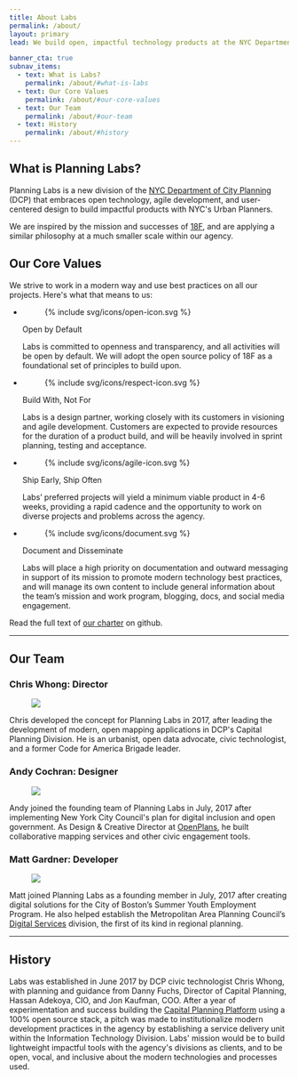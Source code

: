 ```yaml
---
title: About Labs
permalink: /about/
layout: primary
lead: We build open, impactful technology products at the NYC Department of City Planning.

banner_cta: true
subnav_items:
  - text: What is Labs?
    permalink: /about/#what-is-labs
  - text: Our Core Values
    permalink: /about/#our-core-values
  - text: Our Team
    permalink: /about/#our-team
  - text: History
    permalink: /about/#history
---
```


## What is Planning Labs?

Planning Labs is a new division of the [NYC Department of City Planning](http://www1.nyc.gov/site/planning/) (DCP) that embraces open technology, agile development, and user-centered design to build impactful products with NYC's Urban Planners.

We are inspired by the mission and successes of [18F](https://18f.gsa.gov/), and are applying a similar philosophy at a much smaller scale within our agency.

## Our Core Values

We strive to work in a modern way and use best practices on all our projects. Here's what that means to us:

<ul class="icon-list-wrapper">
  <li class="icon-list">
    <figure class="icon-list-image">{% include svg/icons/open-icon.svg %}</figure>
    <div class="icon-list-text">
      <p class="p-bold">Open by Default</p>
      <p>Labs is committed to openness and transparency, and all activities will be open by default.  We will adopt the open source policy of 18F as a foundational set of principles to build upon.</p>
    </div>
  </li>

  <li class="icon-list">
    <figure class="icon-list-image">{% include svg/icons/respect-icon.svg %}</figure>
    <div class="icon-list-text">
      <p class="p-bold">Build With, Not For</p>
      <p>Labs is a design partner, working closely with its customers in visioning and agile development.  Customers are expected to provide resources for the duration of a product build, and will be heavily involved in sprint planning, testing and acceptance.</p>
    </div>
  </li>

  <li class="icon-list">
    <figure class="icon-list-image">{% include svg/icons/agile-icon.svg %}</figure>
    <div class="icon-list-text">
      <p class="p-bold">Ship Early, Ship Often</p>
      <p>Labs’ preferred projects will yield a minimum viable product in  4-6 weeks, providing a rapid cadence and the opportunity to work on diverse projects and problems across the agency.</p>
    </div>
  </li>

  <li class="icon-list">
    <figure class="icon-list-image">{% include svg/icons/document.svg %}</figure>
    <div class="icon-list-text">
      <p class="p-bold">Document and Disseminate</p>
      <p>Labs will place a high priority on documentation and outward messaging in support of its mission to promote modern technology best practices, and will manage its own content to include general information about the team’s mission and work program, blogging, docs, and social media engagement.</p>
    </div>
  </li>
</ul>

Read the full text of [our charter](https://github.com/NYCPlanning/labs-charter) on github.

-----

## Our Team

### Chris Whong: Director
<div class="media-object">
  <figure class="thumbnail">
    <img src="https://pbs.twimg.com/profile_images/3057855429/49cff02ea1ea88993d7edadd8b027982_400x400.jpeg">
  </figure>
  <div class="description">
    <p>Chris developed the concept for Planning Labs in 2017, after leading the development of modern, open mapping applications in DCP's Capital Planning Division. He is an urbanist, open data advocate, civic technologist, and a former Code for America Brigade leader. </p>
  </div>
</div>

### Andy Cochran: Designer
<div class="media-object">
  <figure class="thumbnail">
    <img src="https://pbs.twimg.com/profile_images/486195376077029377/U1cXHuNZ_400x400.jpeg">
  </figure>
  <div class="description">
    <p>Andy joined the founding team of Planning Labs in July, 2017 after implementing New York City Council's plan for digital inclusion and open government. As Design &amp; Creative Director at <a href="http://openplans.org/" target="_blank">OpenPlans</a>, he built collaborative mapping services and other civic engagement tools.</p>
  </div>
</div>

### Matt Gardner: Developer
<div class="media-object">
  <figure class="thumbnail">
    <img src="https://pbs.twimg.com/profile_images/598597497141997568/zR8hc1fd_400x400.jpg">
  </figure>
  <div class="description">
    <p>Matt joined Planning Labs as a founding member in July, 2017 after creating digital solutions for the City of Boston’s Summer Youth Employment Program. He also helped establish the Metropolitan Area Planning Council’s <a href="http://data.mapc.org" target="_blank">Digital Services</a> division, the first of its kind in regional planning.</p>
  </div>
</div>

-----

## History

Labs was established in June 2017 by DCP civic technologist Chris Whong, with planning and guidance from Danny Fuchs, Director of Capital Planning, Hassan Adekoya, CIO, and Jon Kaufman, COO. After a year of experimentation and success building the [Capital Planning Platform](https://capitalplanning.nyc) using a 100% open source stack, a pitch was made to institutionalize modern development practices in the agency by establishing a service delivery unit within the Information Technology Division.  Labs' mission would be to build lightweight impactful tools with the agency's divisions as clients, and to be open, vocal, and inclusive about the modern technologies and processes used.
